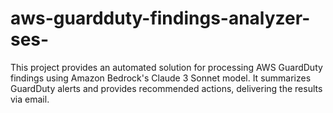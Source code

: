 # aws-guardduty-findings-analyzer-ses-
This project provides an automated solution for processing AWS GuardDuty findings using Amazon Bedrock's Claude 3 Sonnet model. It summarizes GuardDuty alerts and provides recommended actions, delivering the results via email.
